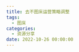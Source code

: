 ```yaml
---
title: 去不图床运营策略调整
tags:
  - 图床
categories:
  - 资源分享
date: 2022-10-26 00:00:00
---
```


> 

<!-- more -->

## 